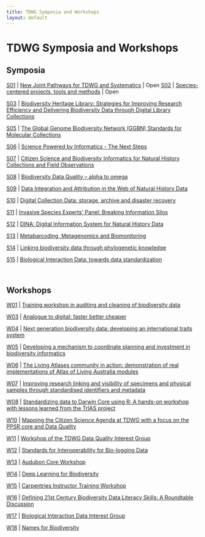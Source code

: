 ```yaml
---  
title: TDWG Symposia and Workshops
layout: default
---  
```


# TDWG Symposia and Workshops

## Symposia

[S01](https://tdwg.github.io/conferences/2018/sessions/S01) | [New Joint Pathways for TDWG and Systematics](https://tdwg.github.io/conferences/2018/sessions/S01) | Open
[S02](https://tdwg.github.io/conferences/2018/sessions/S02) | [Species-centered projects, tools and methods](https://tdwg.github.io/conferences/2018/sessions/S02) | Open

[S03](https://tdwg.github.io/conferences/2018/sessions/S03) | [Biodiversity Heritage Library: Strategies for Improving Research Efficiency and Delivering Biodiversity Data through Digital Library Collections](https://tdwg.github.io/conferences/2018/sessions/S03)  

[S05](https://tdwg.github.io/conferences/2018/sessions/S05) | [The Global Genome Biodiversity Network (GGBN) Standards for Molecular Collections](https://tdwg.github.io/conferences/2018/sessions/S05)  

[S06](https://tdwg.github.io/conferences/2018/sessions/S06) | [Science Powered by Informatics - The Next Steps](https://tdwg.github.io/conferences/2018/sessions/S06)  

[S07](https://tdwg.github.io/conferences/2018/sessions/S07) | [Citizen Science and Biodiversity Informatics for Natural History Collections and Field Observations](https://tdwg.github.io/conferences/2018/sessions/S07)  

[S08](https://tdwg.github.io/conferences/2018/sessions/S08) | [Biodiversity Data Quality – alpha to omega](https://tdwg.github.io/conferences/2018/sessions/S08)  

[S09](https://tdwg.github.io/conferences/2018/sessions/S09) | [Data Integration and Attribution in the Web of Natural History Data](https://tdwg.github.io/conferences/2018/sessions/S09)  

[S10](https://tdwg.github.io/conferences/2018/sessions/S10) | [Digital Collection Data: storage, archive and disaster recovery](https://tdwg.github.io/conferences/2018/sessions/S10)  

[S11](https://tdwg.github.io/conferences/2018/sessions/S11) | [Invasive Species Experts' Panel: Breaking Information Silos](https://tdwg.github.io/conferences/2018/sessions/S11)  

[S12](https://tdwg.github.io/conferences/2018/sessions/S12) | [DINA: Digital Information System for Natural History Data](https://tdwg.github.io/conferences/2018/sessions/S12)  

[S13](https://tdwg.github.io/conferences/2018/sessions/S13) | [Metabarcoding, Metagenomics and Biomonitoring](https://tdwg.github.io/conferences/2018/sessions/S13)  

[S14](https://tdwg.github.io/conferences/2018/sessions/S14) | [Linking biodiversity data through phylogenetic knowledge](https://tdwg.github.io/conferences/2018/sessions/S14)  

[S15](https://tdwg.github.io/conferences/2018/sessions/S15) | [Biological Interaction Data: towards data standardization](https://tdwg.github.io/conferences/2018/sessions/S15)  

<br />

## Workshops

[W01](https://tdwg.github.io/conferences/2018/sessions/W01) | [Training workshop in auditing and cleaning of biodiversity data](https://tdwg.github.io/conferences/2018/sessions/W01)  

[W03](https://tdwg.github.io/conferences/2018/sessions/W03) | [Analogue to digital: faster better cheaper](https://tdwg.github.io/conferences/2018/sessions/W03)  

[W04](https://tdwg.github.io/conferences/2018/sessions/W04) | [Next generation biodiversity data: developing an international traits system](https://tdwg.github.io/conferences/2018/sessions/W04)  

[W05](https://tdwg.github.io/conferences/2018/sessions/W05) | [Developing a mechanism to coordinate planning and investment in biodiversity informatics](https://tdwg.github.io/conferences/2018/sessions/W05)  

[W06](https://tdwg.github.io/conferences/2018/sessions/W06) | [The Living Atlases community in action: demonstration of real implementations of Atlas of Living Australia modules](https://tdwg.github.io/conferences/2018/sessions/W06)  

[W07](https://tdwg.github.io/conferences/2018/sessions/W07) | [Improving research linking and visibility of specimens and physical samples through standardised identifiers and metadata](https://tdwg.github.io/conferences/2018/sessions/W07)  

[W08](https://tdwg.github.io/conferences/2018/sessions/W08) | [Standardizing data to Darwin Core using R: A hands-on workshop with lessons learned from the TrIAS project](https://tdwg.github.io/conferences/2018/sessions/W08)  

[W10](https://tdwg.github.io/conferences/2018/sessions/W10) | [Mapping the Citizen Science Agenda at TDWG with a focus on the PPSR core and Data Quality](https://tdwg.github.io/conferences/2018/sessions/W10)  

[W11](https://tdwg.github.io/conferences/2018/sessions/W11) | [Workshop of the TDWG Data Quality Interest Group](https://tdwg.github.io/conferences/2018/sessions/W11)  

[W12](https://tdwg.github.io/conferences/2018/sessions/W12) | [Standards for Interoperability for Bio-logging Data](https://tdwg.github.io/conferences/2018/sessions/W12)  

[W13](https://tdwg.github.io/conferences/2018/sessions/W13) | [Audubon Core Workshop](https://tdwg.github.io/conferences/2018/sessions/W13)  

[W14](https://tdwg.github.io/conferences/2018/sessions/W14) | [Deep Learning for Biodiversity](https://tdwg.github.io/conferences/2018/sessions/W14)  

[W15](https://tdwg.github.io/conferences/2018/sessions/W15) | [Carpentries Instructor Training Workshop](https://tdwg.github.io/conferences/2018/sessions/W15)  

[W16](https://tdwg.github.io/conferences/2018/sessions/W16) | [Defining 21st Century Biodiversity Data Literacy Skills: A Roundtable Discussion](https://tdwg.github.io/conferences/2018/sessions/W16)  

[W17](https://tdwg.github.io/conferences/2018/sessions/W17) | [Biological Interaction Data Interest Group](https://tdwg.github.io/conferences/2018/sessions/W17)  

[W18](https://tdwg.github.io/conferences/2018/sessions/W18) | [Names for Biodiversity](https://tdwg.github.io/conferences/2018/sessions/W18)  


<!-- 
[S04](https://tdwg.github.io/conferences/2018/sessions/S04) | [Challenges for Implementing Collections Data Quality Feedback: synthesizing the community experience](https://tdwg.github.io/conferences/2018/sessions/S04)
[W02](https://tdwg.github.io/conferences/2018/sessions/W02) | [Service-based content extraction from digitised specimens](https://tdwg.github.io/conferences/2018/sessions/W02)  
[W09](https://tdwg.github.io/conferences/2018/sessions/W09) | [Challenges for Implementing Collections Data Quality Feedback: synthesizing the community experience](https://tdwg.github.io/conferences/2018/sessions/W09)  
-->  

